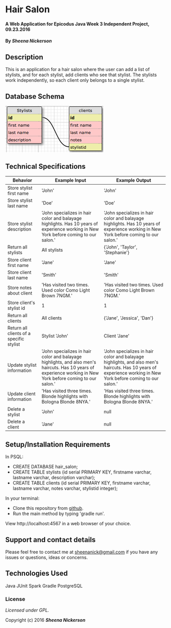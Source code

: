 # Hair Salon

#### A Web Application for Epicodus Java Week 3 Independent Project, 09.23.2016

#### By _**Sheena Nickerson**_

## Description

This is an application for a hair salon where the user can add a list of stylists, and for each stylist, add clients who see that stylist. The stylists work independently, so each client only belongs to a single stylist.

## Database Schema

![database diagram](database.png)

## Technical Specifications

| Behavior                                 | Example Input                                                                                                                                                 | Example Output                                                                                                                                                |
|------------------------------------------|---------------------------------------------------------------------------------------------------------------------------------------------------------------|---------------------------------------------------------------------------------------------------------------------------------------------------------------|
| Store stylist first name                 | 'John'                                                                                                                                                        | 'John'                                                                                                                                                        |
| Store stylist last name                  | 'Doe'                                                                                                                                                         | 'Doe'                                                                                                                                                         |
| Store stylist description                | 'John specializes in hair color and balayage highlights. Has 10 years of experience working in New York before coming to our salon.'                          | 'John specializes in hair color and balayage highlights. Has 10 years of experience working in New York before coming to our salon.'                          |
| Return all stylists                      | All stylists                                                                                                                                                  | {'John', 'Taylor', 'Stephanie'}                                                                                                                               |
| Store client first name                  | 'Jane'                                                                                                                                                        | 'Jane'                                                                                                                                                        |
| Store client last name                   | 'Smith'                                                                                                                                                       | 'Smith'                                                                                                                                                       |
| Store notes about client                 | 'Has visited two times. Used color Como Light Brown 7NGM.'                                                                                                    | 'Has visited two times. Used color Como Light Brown 7NGM.'                                                                                                    |
| Store client's stylist id                | 1                                                                                                                                                             | 1                                                                                                                                                             |
| Return all clients                       | All clients                                                                                                                                                   | {'Jane', 'Jessica', 'Dan'}                                                                                                                                    |
| Return all clients of a specific stylist | Stylist 'John'                                                                                                                                                | Client 'Jane'                                                                                                                                                 |
| Update stylist information               | 'John specializes in hair color and balayage highlights, and also men's haircuts. Has 10 years of experience working in New York before coming to our salon.' | 'John specializes in hair color and balayage highlights, and also men's haircuts. Has 10 years of experience working in New York before coming to our salon.' |
| Update client information                | 'Has visited three times. Blonde highlights with Bologna Blonde 8NYA.'                                                                                        | 'Has visited three times. Blonde highlights with Bologna Blonde 8NYA.'                                                                                        |
| Delete a stylist                         | 'John'                                                                                                                                                        | null                                                                                                                                                          |
| Delete a client                          | 'Jane'                                                                                                                                                        | null                                                                                                                                                          |

## Setup/Installation Requirements

In PSQL:
* CREATE DATABASE hair_salon;
* CREATE TABLE stylists (id serial PRIMARY KEY, firstname varchar, lastname varchar, description varchar);
* CREATE TABLE clients (id serial PRIMARY KEY, firstname varchar, lastname varchar, notes varchar, stylistid integer);

In your terminal:
* Clone this repository from [github](https://github.com/sheenanick/java-hair-salon).
* Run the main method by typing 'gradle run'.

View http://localhost:4567 in a web browser of your choice.

## Support and contact details

Please feel free to contact me at sheenanick@gmail.com if you have any issues or questions, ideas or concerns.

## Technologies Used

Java
JUnit
Spark
Gradle
PostgreSQL

### License

*Licensed under GPL.*

Copyright (c) 2016 **_Sheena Nickerson_**
